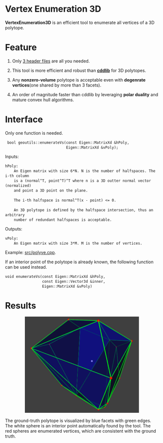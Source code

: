 # Vertex Enumeration 3D
__VertexEnumeration3D__ is an efficient tool to enumerate all vertices of a 3D polytope.

# Feature

1. Only [3 header files](https://github.com/ZJU-FAST-Lab/VertexEnumeration3D/tree/master/include/geoutils) are all you needed.

2. This tool is more efficient and robust than [__cddlib__](https://github.com/cddlib/cddlib) for 3D polytopes.

3. Any __nonzero-volume__ polytope is acceptable even with __degenrate vertices__(one shared by more than 3 facets).

4. An order of magnitude faster than cddlib by leveraging __polar duality__ and mature convex hull algorithms.

# Interface

Only one function is needed.

     bool geoutils::enumerateVs(const Eigen::MatrixXd &hPoly, 
                                Eigen::MatrixXd &vPoly);

Inputs:

    hPoly: 
        An Eigen matrix with size 6*N. N is the number of halfspaces. The i-th column 
        is a (normal^T, point^T)^T where n is a 3D outter normal vector (normalized) 
        and point a 3D point on the plane.

        The i-th halfspace is normal^T(x - point) <= 0.

        An 3D polytope is defined by the halfspace intersection, thus an arbitrary 
        number of redundant halfspaces is acceptable.

Outputs:

    vPoly:
        An Eigen matrix with size 3*M. M is the number of vertices.

Example: [src/polyve.cpp](https://github.com/ZJU-FAST-Lab/VertexEnumeration3D/blob/master/src/polyve.cpp).

If an interior point of the polytope is already known, the following function can be used instead.

    void enumerateVs(const Eigen::MatrixXd &hPoly, 
                     const Eigen::Vector3d &inner, 
                     Eigen::MatrixXd &vPoly)

# Results
<p align="center">
  <img src="config/ResultantPolytope.png" width = "375" height = "315"/>
</p>
The ground-truth polytope is visualized by blue facets with green edges. The white sphere is an interior point automatically found by the tool. The red spheres are enumerated vertices, which are consistent with the ground truth.
